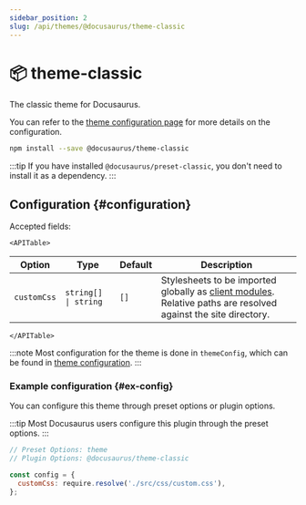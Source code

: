```yaml
---
sidebar_position: 2
slug: /api/themes/@docusaurus/theme-classic
---
```


# 📦 theme-classic

The classic theme for Docusaurus.

You can refer to the [theme configuration page](theme-configuration.md) for more details on the configuration.

```bash npm2yarn
npm install --save @docusaurus/theme-classic
```

:::tip
If you have installed `@docusaurus/preset-classic`, you don't need to install it as a dependency.
:::

## Configuration {#configuration}

Accepted fields:

```mdx-code-block
<APITable>
```

| Option      | Type                             | Default | Description                                                                                                                                               |
| ----------- | -------------------------------- | ------- | --------------------------------------------------------------------------------------------------------------------------------------------------------- |
| `customCss` | <code>string\[] \| string</code> | `[]`    | Stylesheets to be imported globally as [client modules](../../advanced/client.md#client-modules). Relative paths are resolved against the site directory. |

```mdx-code-block
</APITable>
```

:::note
Most configuration for the theme is done in `themeConfig`, which can be found in [theme configuration](./theme-configuration.md).
:::

### Example configuration {#ex-config}

You can configure this theme through preset options or plugin options.

:::tip
Most Docusaurus users configure this plugin through the preset options.
:::

```js
// Preset Options: theme
// Plugin Options: @docusaurus/theme-classic

const config = {
  customCss: require.resolve('./src/css/custom.css'),
};
```